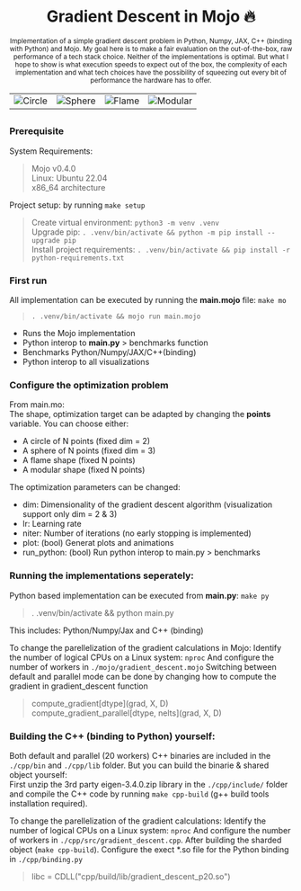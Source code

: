 <h1 align='center'><b>Gradient Descent in Mojo 🔥</b></h1>
<p align='center'><sub>
    Implementation of a simple gradient descent problem in Python, Numpy, JAX, C++ (binding with Python) and Mojo.
    My goal here is to make a fair evaluation on the out-of-the-box, raw performance of a tech stack choice. Neither of the implementations is optimal. But what I hope to show is what execution speeds to expect out of the box, the complexity of each implementation and what tech choices have the possibility of squeezing out every bit of performance the hardware has to offer.
	</sub>
</p>


<table>
<tr>
<td><img src="https://github.com/StijnWoestenborghs/gradi-mojo/blob/main/shapes/gifs/circle.gif?raw=true" alt="Circle"></td>
<td><img src="https://github.com/StijnWoestenborghs/gradi-mojo/blob/main/shapes/gifs/sphere.gif?raw=true" alt="Sphere"></td>
<td><img src="https://github.com/StijnWoestenborghs/gradi-mojo/blob/main/shapes/gifs/flame.gif?raw=true" alt="Flame"></td>
<td><img src="https://github.com/StijnWoestenborghs/gradi-mojo/blob/main/shapes/gifs/modular.gif?raw=true" alt="Modular"></td>
</tr>
</table>



## 



### Prerequisite

System Requirements:
> Mojo v0.4.0  
> Linux: Ubuntu 22.04  
> x86_64 architecture  

Project setup: by running  `make setup`  
> Create virtual environment: `python3 -m venv .venv`  
> Upgrade pip: `. .venv/bin/activate && python -m pip install --upgrade pip`  
> Install project requirements: `. .venv/bin/activate && pip install -r python-requirements.txt`  

### First run
All implementation can be executed by running the **main.mojo** file: `make mo`
> `. .venv/bin/activate && mojo run main.mojo`
- Runs the Mojo implementation
- Python interop to **main.py** > benchmarks function
- Benchmarks Python/Numpy/JAX/C++(binding)
- Python interop to all visualizations

### Configure the optimization problem
From main.mo:  
The shape, optimization target can be adapted by changing the **points** variable. You can choose either:
- A circle of N points (fixed dim = 2)
- A sphere of N points (fixed dim = 3)
- A flame shape (fixed N points)
- A modular shape (fixed N points)

The optimization parameters can be changed:
- dim: Dimensionality of the gradient descent algorithm (visualization support only dim = 2 & 3)
- lr: Learning rate
- niter: Number of iterations (no early stopping is implemented)
- plot: (bool) Generat plots and animations
- run_python: (bool) Run python interop to main.py > benchmarks

### Running the implementations seperately:
Python based implementation can be executed from **main.py**: `make py`
> . .venv/bin/activate && python main.py  

This includes: Python/Numpy/Jax and C++ (binding)

To change the parellelization of the gradient calculations in Mojo: Identify the number of logical CPUs on a Linux system: `nproc` And configure the number of workers in `./mojo/gradient_descent.mojo`
Switching between default and parallel mode can be done by changing how to compute the gradient in gradient_descent function
> compute_gradient[dtype](grad, X, D)  
> compute_gradient_parallel[dtype, nelts](grad, X, D)


### Building the C++ (binding to Python) yourself:  

Both default and parallel (20 workers) C++ binaries are included in the `./cpp/bin` and `./cpp/lib` folder. But you can build the binarie & shared object yourself:  
First unzip the 3rd party eigen-3.4.0.zip library in the `./cpp/include/` folder and compile the C++ code by running `make cpp-build` (g++ build tools installation required).

To change the parellelization of the gradient calculations: Identify the number of logical CPUs on a Linux system: `nproc` And configure the number of workers in `./cpp/src/gradient_descent.cpp`. After building the sharded object (`make cpp-build`). Configure the exect *.so file for the Python binding in `./cpp/binding.py`
> libc = CDLL("cpp/build/lib/gradient_descent_p20.so")


